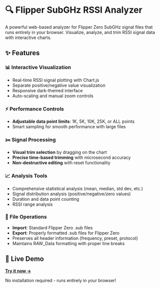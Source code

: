 # 🔍 Flipper SubGHz RSSI Analyzer

A powerful web-based analyzer for Flipper Zero SubGHz signal files that runs entirely in your browser. Visualize, analyze, and trim RSSI signal data with interactive charts.
## ✨ Features

### 📊 **Interactive Visualization**
- Real-time RSSI signal plotting with Chart.js
- Separate positive/negative value visualization
- Responsive dark-themed interface
- Auto-scaling and manual zoom controls

### ⚡ **Performance Controls**
- **Adjustable data point limits**: 1K, 5K, 10K, 25K, or ALL points
- Smart sampling for smooth performance with large files

### ✂️ **Signal Processing**
- **Visual trim selection** by dragging on the chart
- **Precise time-based trimming** with microsecond accuracy
- **Non-destructive editing** with reset functionality

### 📈 **Analysis Tools**
- Comprehensive statistical analysis (mean, median, std dev, etc.)
- Signal distribution analysis (positive/negative/zero values)
- Duration and data point counting
- RSSI range analysis

### 💾 **File Operations**
- **Import**: Standard Flipper Zero .sub files
- **Export**: Properly formatted .sub files for Flipper Zero
- Preserves all header information (frequency, preset, protocol)
- Maintains RAW_Data formatting with proper line breaks

## 🚀 Live Demo

**[Try it now →](https://siroxcw.github.io/)**

No installation required - runs entirely in your browser!
